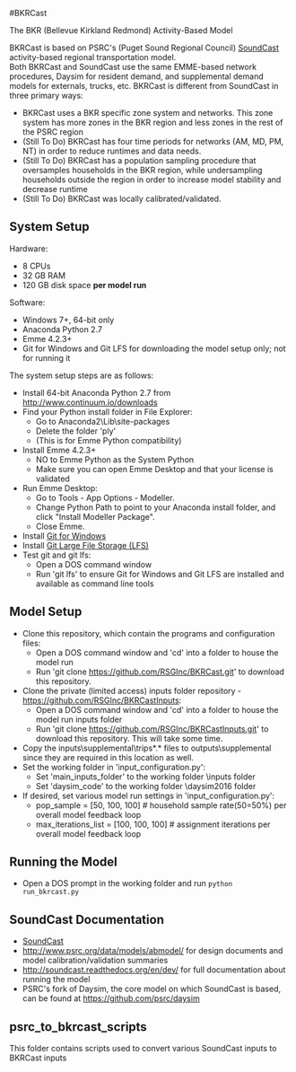 #BKRCast

The BKR (Bellevue Kirkland Redmond) Activity-Based Model

BKRCast is based on PSRC's (Puget Sound Regional Council) [SoundCast](https://github.com/psrc/soundcast) activity-based regional transportation model.  
Both BKRCast and SoundCast use the same EMME-based network procedures, Daysim for resident demand, and supplemental
demand models for externals, trucks, etc.  BKRCast is different from SoundCast in three primary ways:
  
  - BKRCast uses a BKR specific zone system and networks.  This zone system has more zones in the BKR region and less zones in the rest of the PSRC region
  - (Still To Do) BKRCast has four time periods for networks (AM, MD, PM, NT) in order to reduce runtimes and data needs.
  - (Still To Do) BKRCast has a population sampling procedure that oversamples households in the BKR region, while undersampling households outside the region in order to increase model stability and decrease runtime
  - (Still To Do) BKRCast was locally calibrated/validated.

## System Setup

Hardware:
  - 8 CPUs
  - 32 GB RAM
  - 120 GB disk space **per model run**

Software:
  - Windows 7+, 64-bit only
  - Anaconda Python 2.7
  - Emme 4.2.3+
  - Git for Windows and Git LFS for downloading the model setup only; not for running it

The system setup steps are as follows:

  - Install 64-bit Anaconda Python 2.7 from http://www.continuum.io/downloads
  - Find your Python install folder in File Explorer:
    - Go to Anaconda2\Lib\site-packages
    - Delete the folder 'ply'
    - (This is for Emme Python compatibility)
  - Install Emme 4.2.3+
    - NO to Emme Python as the System Python
    - Make sure you can open Emme Desktop and that your license is validated
  - Run Emme Desktop:
    - Go to Tools - App Options - Modeller.
    - Change Python Path to point to your Anaconda install folder, and click "Install Modeller Package".
    - Close Emme.
  - Install [Git for Windows](https://git-scm.com/download/win)
  - Install [Git Large File Storage (LFS)](https://git-lfs.github.com/) 
  - Test git and git lfs:
    - Open a DOS command window
    - Run 'git lfs' to ensure Git for Windows and Git LFS are installed and available as command line tools

## Model Setup

  - Clone this repository, which contain the programs and configuration files:
    - Open a DOS command window and 'cd' into a folder to house the model run
    - Run 'git clone https://github.com/RSGInc/BKRCast.git' to download this repository.
  - Clone the private (limited access) inputs folder repository - https://github.com/RSGInc/BKRCastInputs:
    - Open a DOS command window and 'cd' into a folder to house the model run inputs folder
    - Run 'git clone https://github.com/RSGInc/BKRCastInputs.git' to download this repository.  This will take some time.   
  - Copy the inputs\supplemental\trips\*.* files to outputs\supplemental since they are required in this location as well.
  - Set the working folder in 'input_configuration.py':
    - Set 'main_inputs_folder' to the working folder \inputs folder
    - Set 'daysim_code' to the working folder \daysim2016 folder
  - If desired, set various model run settings in 'input_configuration.py':
      - pop_sample = [50, 100, 100] # household sample rate(50=50%) per overall model feedback loop
      - max_iterations_list = [100, 100, 100] # assignment iterations per overall model feedback loop

## Running the Model

  - Open a DOS prompt in the working folder and run ```python run_bkrcast.py```
  
## SoundCast Documentation
  
  - [SoundCast](https://github.com/psrc/soundcast)
  - http://www.psrc.org/data/models/abmodel/ for design documents and model calibration/validation summaries
  - http://soundcast.readthedocs.org/en/dev/ for full documentation about running the model
  - PSRC's fork of Daysim, the core model on which SoundCast is based, can be found at https://github.com/psrc/daysim

## psrc_to_bkrcast_scripts

This folder contains scripts used to convert various SoundCast inputs to BKRCast inputs
